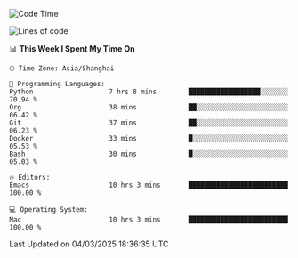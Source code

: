 <!--START_SECTION:waka-->
![Code Time](http://img.shields.io/badge/Code%20Time-2%2C558%20hrs%201%20min-blue)

![Lines of code](https://img.shields.io/badge/From%20Hello%20World%20I%27ve%20Written-335.2%20thousand%20lines%20of%20code-blue)

📊 **This Week I Spent My Time On** 

```text
🕑︎ Time Zone: Asia/Shanghai

💬 Programming Languages: 
Python                   7 hrs 8 mins        ██████████████████░░░░░░░   70.94 % 
Org                      38 mins             ██░░░░░░░░░░░░░░░░░░░░░░░   06.42 % 
Git                      37 mins             ██░░░░░░░░░░░░░░░░░░░░░░░   06.23 % 
Docker                   33 mins             █░░░░░░░░░░░░░░░░░░░░░░░░   05.53 % 
Bash                     30 mins             █░░░░░░░░░░░░░░░░░░░░░░░░   05.03 % 

🔥 Editors: 
Emacs                    10 hrs 3 mins       █████████████████████████   100.00 % 

💻 Operating System: 
Mac                      10 hrs 3 mins       █████████████████████████   100.00 % 
```


 Last Updated on 04/03/2025 18:36:35 UTC
<!--END_SECTION:waka-->
